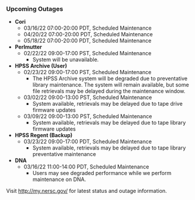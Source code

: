 ### Upcoming Outages 

- **Cori**
    - 03/16/22 07:00-20:00 PDT, Scheduled Maintenance
    - 04/20/22 07:00-20:00 PDT, Scheduled Maintenance
    - 05/18/22 07:00-20:00 PDT, Scheduled Maintenance
- **Perlmutter**
    - 02/22/22 09:00-17:00 PST, Scheduled Maintenance
        - System will be unavailable.
- **HPSS Archive (User)**
    - 02/23/22 09:00-17:00 PST, Scheduled Maintenance
        - The HPSS Archive system will be degraded due to preventative library 
          maintenance. The system will remain available, but some file 
          retrievals may be delayed during the maintenance window.
    - 03/02/22 09:00-13:00 PST, Scheduled Maintenance
        - System available, retrievals may be delayed due to tape drive firmware
          updates
    - 03/09/22 09:00-13:00 PST, Scheduled Maintenance
        - System available, retrievals may be delayed due to tape library 
          firmware updates
- **HPSS Regent (Backup)**
    - 03/23/22 09:00-17:00 PDT, Scheduled Maintenance
        - System available, retrievals may be delayed due to tape library 
          preventative maintenance
- **DNA**
    - 03/16/22 11:00-14:00 PDT, Scheduled Maintenance
        - Users may see degraded performance while we perform maintenance on 
          DNA.
         
Visit <http://my.nersc.gov/> for latest status and outage information.
